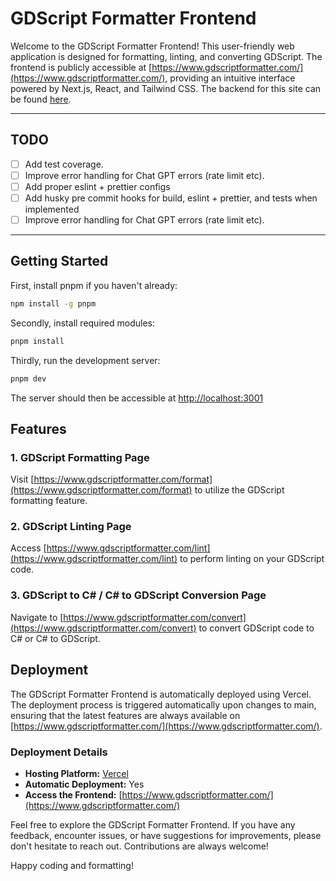# GDScript Formatter Frontend

Welcome to the GDScript Formatter Frontend! This user-friendly web application is designed for formatting, linting, and converting GDScript. The frontend is publicly accessible at [https://www.gdscriptformatter.com/](https://www.gdscriptformatter.com/), providing an intuitive interface powered by Next.js, React, and Tailwind CSS. The backend for this site can be found [here](https://github.com/dec-land/gd-format-backend).

---

## TODO

- [ ] Add test coverage.
- [ ] Improve error handling for Chat GPT errors (rate limit etc).
- [ ] Add proper eslint + prettier configs
- [ ] Add husky pre commit hooks for build, eslint + prettier, and tests when implemented
- [ ] Improve error handling for Chat GPT errors (rate limit etc).

---

## Getting Started

First, install pnpm if you haven't already:

```bash
npm install -g pnpm
```

Secondly, install required modules:

```bash
pnpm install
```

Thirdly, run the development server:

```bash
pnpm dev
```

The server should then be accessible at [http://localhost:3001](http://localhost:3001/health)

## Features

### 1. GDScript Formatting Page

Visit [https://www.gdscriptformatter.com/format](https://www.gdscriptformatter.com/format) to utilize the GDScript formatting feature.

### 2. GDScript Linting Page

Access [https://www.gdscriptformatter.com/lint](https://www.gdscriptformatter.com/lint) to perform linting on your GDScript code.

### 3. GDScript to C# / C# to GDScript Conversion Page

Navigate to [https://www.gdscriptformatter.com/convert](https://www.gdscriptformatter.com/convert) to convert GDScript code to C# or C# to GDScript.

## Deployment

The GDScript Formatter Frontend is automatically deployed using Vercel. The deployment process is triggered automatically upon changes to main, ensuring that the latest features are always available on [https://www.gdscriptformatter.com/](https://www.gdscriptformatter.com/).

### Deployment Details

- **Hosting Platform:** [Vercel](https://vercel.com/)
- **Automatic Deployment:** Yes
- **Access the Frontend:** [https://www.gdscriptformatter.com/](https://www.gdscriptformatter.com/)

Feel free to explore the GDScript Formatter Frontend. If you have any feedback, encounter issues, or have suggestions for improvements, please don't hesitate to reach out. Contributions are always welcome!

Happy coding and formatting!